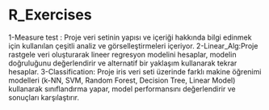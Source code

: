 # R_Exercises
1-Measure test : Proje veri setinin yapısı ve içeriği hakkında bilgi edinmek için kullanılan çeşitli analiz ve görselleştirmeleri içeriyor.
2-Linear_Alg:Proje rastgele veri oluşturarak lineer regresyon modelini hesaplar, modelin doğruluğunu değerlendirir ve alternatif bir yaklaşım kullanarak tekrar hesaplar.
3-Classification: Proje iris veri seti üzerinde farklı makine öğrenimi modelleri (k-NN, SVM, Random Forest, Decision Tree, Linear Model) kullanarak sınıflandırma yapar, model performansını değerlendirir ve sonuçları karşılaştırır.
